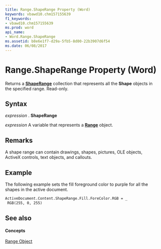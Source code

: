```yaml
---
title: Range.ShapeRange Property (Word)
keywords: vbawd10.chm157155639
f1_keywords:
- vbawd10.chm157155639
ms.prod: word
api_name:
- Word.Range.ShapeRange
ms.assetid: b8e6e1f7-d29a-5fb5-8d00-22b3907d6f54
ms.date: 06/08/2017
---
```



# Range.ShapeRange Property (Word)

Returns a  **[ShapeRange](shapeWord.Range.md)** collection that represents all the **Shape** objects in the specified range. Read-only.


## Syntax

 _expression_ . **ShapeRange**

 _expression_ A variable that represents a **[Range](Word.Range.md)** object.


## Remarks

A shape range can contain drawings, shapes, pictures, OLE objects, ActiveX controls, text objects, and callouts.


## Example

The following example sets the fill foreground color to purple for all the shapes in the active document.


```vb
ActiveDocument.Content.ShapeRange.Fill.ForeColor.RGB = _ 
 RGB(255, 0, 255)
```


## See also


#### Concepts


[Range Object](Word.Range.md)

